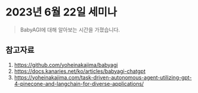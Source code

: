 # 2023년 6월 22일 세미나

> BabyAGI에 대해 알아보는 시간을 가졌습니다.

## 참고자료
1. https://github.com/yoheinakajima/babyagi   
2. https://docs.kanaries.net/ko/articles/babyagi-chatgpt
3. https://yoheinakajima.com/task-driven-autonomous-agent-utilizing-gpt-4-pinecone-and-langchain-for-diverse-applications/